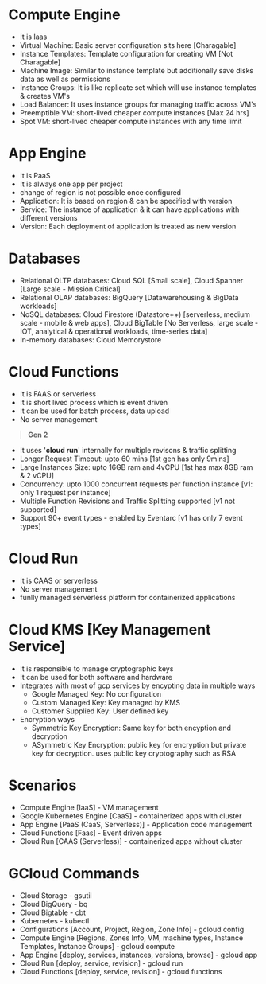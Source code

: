 # Compute Engine
- It is Iaas
- Virtual Machine: Basic server configuration sits here [Charagable]
- Instance Templates: Template configuration for creating VM [Not Charagable]
- Machine Image: Similar to instance template but additionally save disks data as well as permissions 
- Instance Groups: It is like replicate set which will use instance templates & creates VM's
- Load Balancer: It uses instance groups for managing traffic across VM's
- Preemptible VM: short-lived cheaper compute instances [Max 24 hrs]
- Spot VM: short-lived cheaper compute instances with any time limit

# App Engine
- It is PaaS
- It is always one app per project
- change of region is not possible once configured
- Application: It is based on region & can be specified with version
- Service: The instance of application & it can have applications with different versions 
- Version: Each deployment of application is treated as new version

# Databases
- Relational OLTP databases: Cloud SQL [Small scale], Cloud Spanner [Large scale - Mission Critical]
- Relational OLAP databases: BigQuery [Datawarehousing & BigData workloads]
- NoSQL databases: Cloud Firestore (Datastore++) [serverless, medium scale - mobile & web apps], Cloud BigTable [No Serverless, large scale - IOT, analytical & operational workloads, time-series data]
- In-memory databases: Cloud Memorystore

# Cloud Functions
- It is FAAS or serverless
- It is short lived process which is event driven
- It can be used for batch process, data upload
- No server management

> **Gen 2**
- It uses '**cloud run**' internally for multiple revisons & traffic splitting
- Longer Request Timeout: upto 60 mins [1st gen has only 9mins]
- Large Instances Size: upto 16GB ram and 4vCPU [1st has max 8GB ram & 2 vCPU]
- Concurrency: upto 1000 concurrent requests per function instance [v1: only 1 request per instance]
- Multiple Function Revisions and Traffic Splitting supported [v1 not supported]
- Support 90+ event types - enabled by Eventarc [v1 has only 7 event types]

# Cloud Run
- It is CAAS or serverless
- No server management
- funlly managed serverless platform for containerized applications

# Cloud KMS [Key Management Service]
- It is responsible to manage cryptographic keys
- It can be used for both software and hardware
- Integrates with most of gcp services by encypting data in multiple ways
  - Google Managed Key: No configuration
  - Custom Managed Key: Key managed by KMS
  - Customer Supplied Key: User defined key
- Encryption ways
  - Symmetric Key Encryption: Same key for both encyption and decryption
  - ASymmetric Key Encryption: public key for encryption but private key for decryption. uses public key cryptography such as RSA

# Scenarios
- Compute Engine [IaaS] - VM management 
- Google Kubernetes Engine [CaaS] - containerized apps with cluster
- App Engine [PaaS (CaaS, Serverless)] - Application code management
- Cloud Functions [Faas] - Event driven apps
- Cloud Run [CAAS (Serverless)] - containerized apps without cluster

# GCloud Commands
- Cloud Storage - gsutil
- Cloud BigQuery - bq
- Cloud Bigtable - cbt
- Kubernetes - kubectl
- Configurations [Account, Project, Region, Zone Info] - gcloud config
- Compute Engine [Regions, Zones Info, VM, machine types, Instance Templates, Instance Groups] - gcloud compute
- App Engine [deploy, services, instances, versions, browse] - gcloud app
- Cloud Run [deploy, service, revision] - gcloud run
- Cloud Functions [deploy, service, revision] - gcloud functions
